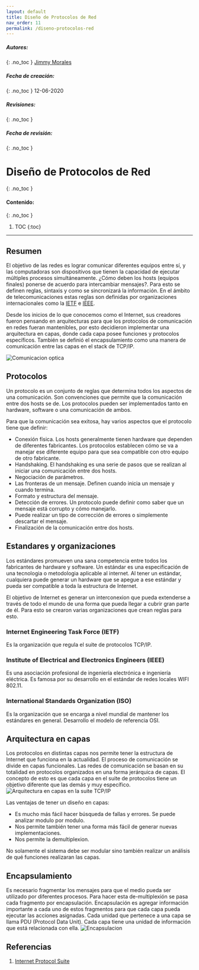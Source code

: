 ```yaml
---
layout: default
title: Diseño de Protocolos de Red
nav_order: 11
permalink: /diseno-protocolos-red
---
```

##### **Autores:** 
{: .no_toc }
[Jimmy Morales](https://github.com/jimmymorales)

##### **Fecha de creación:** 
{: .no_toc }
12-06-2020

##### **Revisiones:**  
{: .no_toc }

##### **Fecha de revisión:** 
{: .no_toc }

# Diseño de Protocolos de Red
{: .no_toc }

#### Contenido:
{: .no_toc }

1. TOC
{:toc}

---


## Resumen
El objetivo de las redes es lograr comunicar diferentes equipos entre sí, y las computadoras son dispositivos que tienen la capacidad de ejecutar múltiples procesos simultáneamente. ¿Cómo deben los hosts (equipos finales) ponerse de acuerdo para intercambiar mensajes?. Para esto se definen reglas, sintaxis y como se sincronizará la información. En el ámbito de telecomunicaciones estas reglas son definidas por organizaciones internacionales como la [IETF] e [IEEE].

Desde los inicios de lo que conocemos como el Internet, sus creadores fueron pensando en arquitecturas para que los protocolos de comunicación en redes fueran mantenibles, por esto decidieron implementar una arquitectura en capas, donde cada capa posee funciones y protocolos específicos. También se definió el encapsulamiento como una manera de comunicación entre las capas en el stack de TCP/IP.

![Comunicacion optica](https://upload.wikimedia.org/wikipedia/commons/thumb/7/7f/US_Navy_030611-N-3160B-003_Signalman_Seaman_Adrian_Delaney_practices_his_semaphore.jpg/320px-US_Navy_030611-N-3160B-003_Signalman_Seaman_Adrian_Delaney_practices_his_semaphore.jpg)

## Protocolos
Un protocolo es un conjunto de reglas que determina todos los aspectos de una comunicación. Son convenciones que permite que la comunicación entre dos hosts se de. Los protocolos pueden ser implementados tanto en hardware, software o una comunicación de ambos.

Para que la comunicación sea exitosa, hay varios aspectos que el protocolo tiene que definir:
  * Conexión física. Los hosts generalmente tienen hardware que dependen de diferentes fabricantes. Los protocolos establecen cómo se va a manejar ese diferente equipo para que sea compatible con otro equipo de otro fabricante.
  * Handshaking. El handshaking es una serie de pasos que se realizan al iniciar una comunicación entre dos hosts.
  * Negociación de parámetros.
  * Las fronteras de un mensaje. Definen cuando inicia un mensaje y cuando termina.
  * Formato y estructura del mensaje.
  * Detección de errores. Un protocolo puede definir como saber que un mensaje está corrupto y cómo manejarlo.
  * Puede realizar un tipo de corrección de errores o simplemente descartar el mensaje.
  * Finalización de la comunicación entre dos hosts.


## Estandares y organizaciones
Los estándares promueven una sana competencia entre todos los fabricantes de hardware y software. Un estándar es una especificación de una tecnologia o metodologia aplicable al internet. Al tener un estándar, cualquiera puede generar un hardware que se apegue a ese estándar y pueda ser compatible a toda la estructura de Internet.

El objetivo de Internet es generar un interconexion que pueda extenderse a través de todo el  mundo de una forma que pueda llegar a cubrir gran parte de él. Para esto se crearon varias organizaciones que crean reglas para esto.

### Internet Engineering Task Force (IETF)
Es la organización que regula el suite de protocolos TCP/IP.

### Institute of Electrical and Electronics Engineers (IEEE)
Es una asociación profesional de ingeniería electrónica e ingeniería eléctrica. Es famosa por su desarrollo en el estándar de redes locales WIFI 802.11.

### International Standards Organization (ISO)
Es la organización que se encarga a nivel mundial de mantener los estándares en general. Desarrollo el modelo de referencia OSI.

## Arquitectura en capas
Los protocolos en distintas capas nos permite tener la estructura de Internet que funciona en la actualidad. El proceso de comunicación se divide en capas funcionales. Las redes de comunicación se basan en su totalidad en protocolos organizados en una forma jerárquica de capas. El concepto de esto es que cada capa en el suite de protocolos tiene un objetivo diferente que las demás y muy específico. 
![Arquitectura en capas en la suite TCP/IP](https://upload.wikimedia.org/wikipedia/commons/thumb/c/c4/IP_stack_connections.svg/525px-IP_stack_connections.svg.png)

Las ventajas de tener un diseño en capas:
  * Es mucho más fácil hacer búsqueda de fallas y errores. Se puede analizar modulo por modulo.
  * Nos permite también tener una forma más fácil de generar nuevas implementaciones.
  * Nos permite la demultiplexion.
  
No solamente el sistema debe ser modular sino también realizar un análisis de qué funciones realizaran las capas.

## Encapsulamiento
Es necesario fragmentar los mensajes para que el medio pueda ser utilizado por diferentes procesos. Para hacer esta de-multiplexión se pasa cada fragmento por encapsulación. Encapsulación es agregar información importante a cada uno de estos fragmentos para que cada capa pueda ejecutar las acciones asignadas. Cada unidad que pertenece a una capa se llama PDU (Protocol Data Unit). Cada capa tiene una unidad de información que está relacionada con ella. 
![Encapsulacion](https://upload.wikimedia.org/wikipedia/commons/thumb/3/3b/UDP_encapsulation.svg/525px-UDP_encapsulation.svg.png)

[IETF]: https://www.ietf.org/
[IEEE]: https://www.ieee.org/

## Referencias
1. [Internet Protocol Suite](https://en.wikipedia.org/wiki/Internet_protocol_suite)
